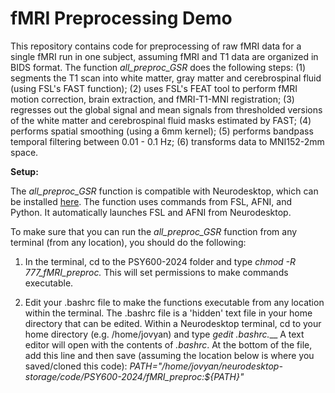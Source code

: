 # fMRI Preprocessing Demo
This repository contains code for preprocessing of raw fMRI data for a single fMRI run in one subject, assuming fMRI and T1 data are organized in BIDS format. The function _all_preproc_GSR_ does the following steps: (1) segments the T1 scan into white matter, gray matter and cerebrospinal fluid (using FSL's FAST function); (2) uses FSL's FEAT tool to perform fMRI motion correction, brain extraction, and fMRI-T1-MNI registration; (3) regresses out the global signal and mean signals from thresholded versions of the white matter and cerebrospinal fluid masks estimated by FAST; (4) performs spatial smoothing (using a 6mm kernel); (5) performs bandpass temporal filtering between 0.01 - 0.1 Hz; (6) transforms data to MNI152-2mm space.

**Setup:**

The _all_preproc_GSR_ function is compatible with Neurodesktop, which can be installed [here](https://www.neurodesk.org/docs/getting-started/neurodesktop/). The function uses commands from FSL, AFNI, and Python. It automatically launches FSL and AFNI from Neurodesktop.

To make sure that you can run the _all_preproc_GSR_ function from any terminal (from any location), you should do the following:

1. In the terminal, cd to the PSY600-2024 folder and type _chmod -R 777_fMRI_preproc._ This will set permissions to make commands executable.
  
2. Edit your .bashrc file to make the functions executable from any location within the terminal. The .bashrc file is a 'hidden' text file in your home directory that can be edited. Within a Neurodesktop terminal, cd to your home directory (e.g. /home/jovyan) and type _gedit .bashrc.___ A text editor will open with the contents of _.bashrc_. At the bottom of the file, add this line and then save (assuming the location below is where you saved/cloned this code):
_PATH="/home/jovyan/neurodesktop-storage/code/PSY600-2024/fMRI_preproc:${PATH}"_
